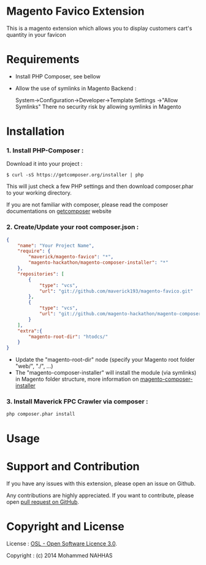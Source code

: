Magento Favico Extension
========================
This is a magento extension which allows you to display customers cart's quantity in your favicon

Requirements
============

- Install PHP Composer, see bellow
- Allow the use of symlinks in Magento Backend :

  System->Configuration->Developer->Template Settings ->"Allow Symlinks"
  There no security risk by allowing symlinks in Magento

Installation
============
### 1. Install PHP-Composer :
Download it into your project :
```
$ curl -sS https://getcomposer.org/installer | php
```
This will just check a few PHP settings and then download composer.phar to your working directory.

If you are not familiar with composer, please read the composer documentations on [getcomposer](http://getcomposer.org) website

### 2. Create/Update your root composer.json :
```json
{
    "name": "Your Project Name",
    "require": {
        "maverick/magento-favico": "*",
        "magento-hackathon/magento-composer-installer": "*"
    },
    "repositories": [
        {
            "type": "vcs",
            "url": "git://github.com/maverick193/magento-favico.git"
        },
        {
            "type": "vcs",
            "url": "git://github.com/magento-hackathon/magento-composer-installer.git"
        }
    ],
    "extra":{
        "magento-root-dir": "htodcs/"
    }
}
```
- Update the "magento-root-dir" node (specify your Magento root folder "web/", "./", ...)
- The "magento-composer-installer" will install the module (via symlinks) in Magento folder structure, more information on [magento-composer-installer](https://github.com/magento-hackathon/magento-composer-installer)

### 3. Install Maverick FPC Crawler via composer :
```
php composer.phar install
```
Usage
=====


Support and Contribution
========================
If you have any issues with this extension, please open an issue on Github.

Any contributions are highly appreciated. If you want to contribute, please open [pull request on GitHub](https://help.github.com/articles/using-pull-requests).

Copyright and License
=====================
License   : [OSL - Open Software Licence 3.0](http://opensource.org/licenses/osl-3.0.php).

Copyright : (c) 2014 Mohammed NAHHAS
